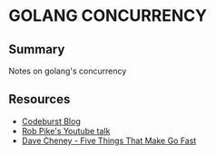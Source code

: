 # GOLANG CONCURRENCY

## Summary

Notes on golang's concurrency

## Resources

- [Codeburst Blog](https://codeburst.io/why-goroutines-are-not-lightweight-threads-7c460c1f155f#396b)
- [Rob Pike's Youtube talk](https://www.youtube.com/watch?v=cN_DpYBzKso&t=441s)
- [Dave Cheney - Five Things That Make Go Fast](https://dave.cheney.net/2014/06/07/five-things-that-make-go-fast)
